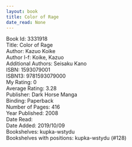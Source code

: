 ```yaml
---
layout: book
title: Color of Rage
date_read: None
---
```


Book Id: 3331918<br />
Title: Color of Rage<br />
Author: Kazuo Koike<br />
Author l-f: Koike, Kazuo<br />
Additional Authors: Seisaku Kano<br />
ISBN: 1593079001<br />
ISBN13: 9781593079000<br />
My Rating: 0<br />
Average Rating: 3.28<br />
Publisher: Dark Horse Manga<br />
Binding: Paperback<br />
Number of Pages: 416<br />
Year Published: 2008<br />
Date Read: <br />
Date Added: 2019/10/09<br />
Bookshelves: kupka-wstydu<br />
Bookshelves with positions: kupka-wstydu (#128)<br />

